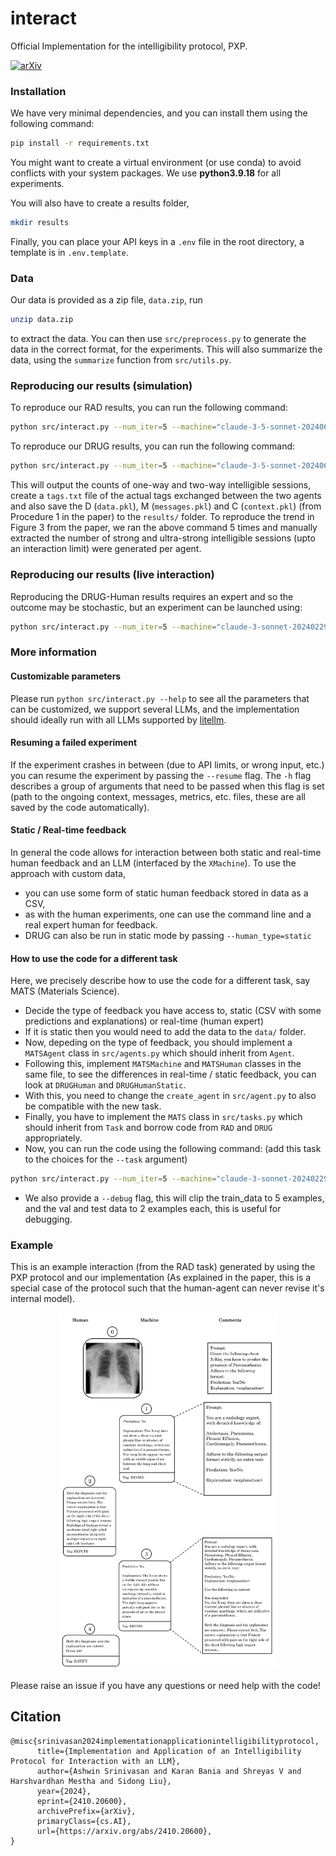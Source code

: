 # interact
Official Implementation for the intelligibility protocol, PXP.

[![arXiv](https://img.shields.io/badge/arXiv-2410.20600-b31b1b.svg)](https://arxiv.org/abs/2410.20600)

### Installation
We have very minimal dependencies, and you can install them using the following command:
```bash
pip install -r requirements.txt
```
You might want to create a virtual environment (or use conda) to avoid conflicts with your system packages.
We use **python3.9.18** for all experiments.

You will also have to create a results folder,
```bash
mkdir results
```
Finally, you can place your API keys in a `.env` file in the root directory, a template is in `.env.template`.

### Data
Our data is provided as a zip file, `data.zip`, run
```bash
unzip data.zip
```
to extract the data.
You can then use `src/preprocess.py` to generate the data in the correct format, for the experiments.
This will also summarize the data, using the `summarize` function from `src/utils.py`.

### Reproducing our results (simulation)
To reproduce our RAD results, you can run the following command:
```bash
python src/interact.py --num_iter=5 --machine="claude-3-5-sonnet-20240620" --human_type static
```

To reproduce our DRUG results, you can run the following command:
```bash
python src/interact.py --num_iter=5 --machine="claude-3-5-sonnet-20240620" --task=DRUG --human_type=static --eval_at_start
```
This will output the counts of one-way and two-way intelligible sessions, create a `tags.txt` file of the actual tags exchanged between the two agents and also save the D (`data.pkl`), M (`messages.pkl`) and C (`context.pkl`) (from Procedure 1 in the paper) to the `results/` folder.
To reproduce the trend in Figure 3 from the paper, we ran the above command 5 times and manually extracted the number of strong and ultra-strong intelligible sessions (upto an interaction limit) were generated per agent.

### Reproducing our results (live interaction)
Reproducing the DRUG-Human results requires an expert and so the outcome may be stochastic, but an experiment can be launched using:
```bash
python src/interact.py --num_iter=5 --machine="claude-3-sonnet-20240229" --task=DRUG --no_learn
```

### More information

#### Customizable parameters
Please run `python src/interact.py --help` to see all the parameters that can be customized, we support several LLMs,
and the implementation should ideally run with all LLMs supported by [litellm](https://docs.litellm.ai/).

#### Resuming a failed experiment
If the experiment crashes in between (due to API limits, or wrong input, etc.) you can resume the experiment by passing the `--resume` flag. The `-h` flag describes a group of arguments that need to be passed when this flag is set (path to the ongoing context, messages, metrics, etc. files, these are all saved by the code automatically).

#### Static / Real-time feedback
In general the code allows for interaction between both static and real-time human feedback and an LLM (interfaced by the `XMachine`).
To use the approach with custom data, 
- you can use some form of static human feedback stored in data as a CSV,
- as with the human experiments, one can use the command line and a real expert human for feedback.
- DRUG can also be run in static mode by passing `--human_type=static`

#### How to use the code for a different task
Here, we precisely describe how to use the code for a different task, say MATS (Materials Science).

- Decide the type of feedback you have access to, static (CSV with some predictions and explanations) or real-time (human expert)
- If it is static then you would need to add the data to the `data/` folder.
- Now, depeding on the type of feedback, you should implement a `MATSAgent` class in `src/agents.py` which should inherit from `Agent`.
- Following this, implement `MATSMachine` and `MATSHuman` classes in the same file, to see the differences in real-time / static feedback, you can look at `DRUGHuman` and `DRUGHumanStatic`.
- With this, you need to change the `create_agent` in `src/agent.py` to also be compatible with the new task.
- Finally, you have to implement the `MATS` class in `src/tasks.py` which should inherit from `Task` and borrow code from `RAD` and `DRUG` appropriately.
- Now, you can run the code using the following command: (add this task to the choices for the `--task` argument)
```bash
python src/interact.py --num_iter=5 --machine="claude-3-sonnet-20240229" --task=MATS
```
- We also provide a `--debug` flag, this will clip the train_data to 5 examples, and the val and test data to 2 examples each, this is useful for debugging.

### Example
This is an example interaction (from the RAD task) generated by using the PXP protocol and our implementation
(As explained in the paper, this is a special case of the protocol such that the human-agent can never revise it's internal model).
<p align="center">
  <img src="assets/conv.png" width="350" alt="example of PXP">
</p>


Please raise an issue if you have any questions or need help with the code!

## Citation
```
@misc{srinivasan2024implementationapplicationintelligibilityprotocol,
      title={Implementation and Application of an Intelligibility Protocol for Interaction with an LLM}, 
      author={Ashwin Srinivasan and Karan Bania and Shreyas V and Harshvardhan Mestha and Sidong Liu},
      year={2024},
      eprint={2410.20600},
      archivePrefix={arXiv},
      primaryClass={cs.AI},
      url={https://arxiv.org/abs/2410.20600}, 
}
```
